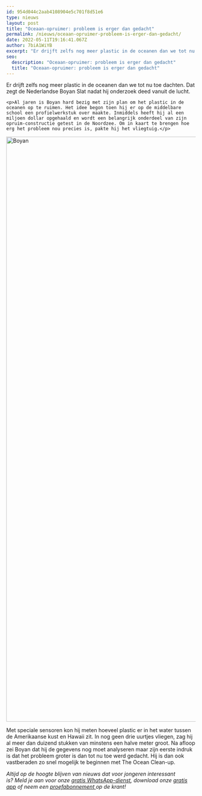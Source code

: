 ```yaml
---
id: 954d044c2aab4108904e5c701f8d51e6
type: nieuws
layout: post
title: "Oceaan-opruimer: probleem is erger dan gedacht"
permalink: /nieuws/oceaan-opruimer-probleem-is-erger-dan-gedacht/
date: 2022-05-11T19:16:41.067Z
author: 7biA1WiYB
excerpt: "Er drijft zelfs nog meer plastic in de oceanen dan we tot nu toe dachten. Dat zegt de Nederlandse Boyan Slat nadat hij onderzoek deed vanuit de lucht.  "
seo:
  description: "Oceaan-opruimer: probleem is erger dan gedacht"
  title: "Oceaan-opruimer: probleem is erger dan gedacht"
---
```

Er drijft zelfs nog meer plastic in de oceanen dan we tot nu toe dachten. Dat zegt de Nederlandse Boyan Slat nadat hij onderzoek deed vanuit de lucht.  

    <p>Al jaren is Boyan hard bezig met zijn plan om het plastic in de oceanen op te ruimen. Het idee begon toen hij er op de middelbare school een profielwerkstuk over maakte. Inmiddels heeft hij al een miljoen dollar opgehaald en wordt een belangrijk onderdeel van zijn opruim-constructie getest in de Noordzee. Om in kaart te brengen hoe erg het probleem nou precies is, pakte hij het vliegtuig.</p>
<p><div class="media media-element-container media-default"><div id="file-22251" class="file file-image file-image-jpeg">

        
  
  <div class="content">
    <img alt="Boyan" title="Beeld: The Ocean Cleanup" height="1552" width="2326" class="media-element file-default" src="https://7dagen.netlify.app/sites/default/files/161003%20The%20Ocean%20Cleanup%20Boyan%20Slat_0.jpg">  </div>

  
</div>
</div>
<p>Met speciale sensoren kon hij meten hoeveel plastic er in het water tussen de Amerikaanse kust en Hawaii zit. In nog geen drie uurtjes vliegen, zag hij al meer dan duizend stukken van minstens een halve meter groot. Na afloop zei Boyan dat hij de gegevens nog moet analyseren maar zijn eerste indruk is dat het probleem groter is dan tot nu toe werd gedacht. Hij is dan ook vastberaden zo snel mogelijk te beginnen met The Ocean Clean-up.</p>
<p><em>Altijd op de hoogte blijven van nieuws dat voor jongeren interessant is? Meld je aan voor onze </em><a href="https://7dagen.netlify.app/whatsapp"><em>gratis WhatsApp-dienst</em></a><em>, download onze </em><a href="https://7dagen.netlify.app/app"><em>gratis app</em></a><em> of neem een </em><a href="https://abonneren.sevendays.nl/abonneren/abonnementen/ae/artikel"><em>proefabonnement </em></a><em>op de krant!</em></p>  
